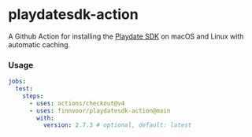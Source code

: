 # playdatesdk-action

A Github Action for installing the [Playdate SDK](https://play.date/dev/) on macOS and Linux with automatic caching.

### Usage

```yaml
jobs:
  test:
    steps:
      - uses: actions/checkout@v4
      - uses: finnvoor/playdatesdk-action@main
        with:
          version: 2.7.3 # optional, default: latest
```
